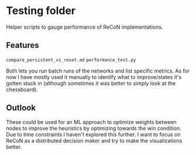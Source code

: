 # Testing folder 

Helper scripts to gauge performance of ReCoN implementations. 
## Features
`compare_persistent_vs_reset.md`
`performance_test.py`

Both lets you run batch runs of the networks and list specific metrics. 
As for now I have mostly used it manually to identify what to improve/states it's 
gotten stuck in (although sometimes it was better to simply look at the chessboard).

## Outlook
These could be used for an ML approach to optimize weights between nodes to improve 
the heuristics by optimizing towards the win condition. 
Due to time constraints I haven't explored this further. I want to focus on ReCoN as 
a distributed decision maker and try to make the visualizations better. 